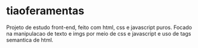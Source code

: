 # tiaoferamentas
Projeto de estudo front-end, feito com html, css e javascript puros. Focado na manipulacao de texto e imgs por meio de css e javascript e uso de tags semantica de html.
